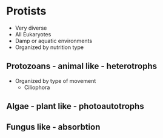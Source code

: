 # Protists
- Very diverse
- All Eukaryotes
- Damp or aquatic environments
- Organized by nutrition type

## Protozoans - animal like - heterotrophs

- Organized by type of movement
	- Ciliophora

## Algae - plant like - photoautotrophs

## Fungus like - absorbtion
